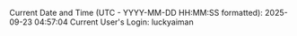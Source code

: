 Current Date and Time (UTC - YYYY-MM-DD HH:MM:SS formatted): 2025-09-23 04:57:04
Current User's Login: luckyaiman
